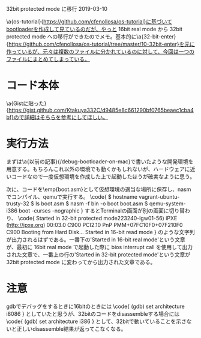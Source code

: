 32bit protected mode に移行
2019-03-10


\a{os-tutorial}{https://github.com/cfenollosa/os-tutorial}に基づいてbootloaderを作成して見ているのだが、やっと 16bit real mode から 32bit protected mode への移行ができたのでメモ。基本的に\a{32-bit-enter}{https://github.com/cfenollosa/os-tutorial/tree/master/10-32bit-enter}を元に作っているが、元々は複数のファイルに分かれているのに対して、今回は一つのファイルにまとめてしまっている。


# コード本体


\a{Gistに貼った}{https://gist.github.com/Ktakuya332C/d9485e8c661290bf0765beaec1cba4bf}ので詳細はそちらを参考にしてほしい。


# 実行方法


まずは\a{以前の記事}{/debug-bootloader-on-mac}で書いたような開発環境を用意する。もちろんこれ以外の環境でも動くかもしれないが、ハードウェアに近いコードなので一度仮想環境を作成した上で起動したほうが確実なように思う。


次に、コードを\emp{boot.asm}として仮想環境の適当な場所に保存し、nasmでコンパイル、qemuで実行する。
\code{
$ hostname
vagrant-ubuntu-trusty-32
$ ls
boot.asm
$ nasm -f bin -o boot boot.asm
$ qemu-system-i386 boot -curses -nographic
}
するとTerminalの画面が別の画面に切り替わり、
\code{
Started in 32-bit protected mode223240-lgw01-56)
iPXE (http://ipxe.org) 00:03.0 C900 PCI2.10 PnP PMM+07FC10F0+07F210F0 C900
Booting from Hard Disk...
Started in 16-bit read mode
}
のような文字列が出力されるはずである。一番下の'Started in 16-bit real mode'という文章が、最初に 16bit real mode で起動した際に bios interrupt call を使用して出力された文章で、一番上の行の'Started in 32-bit protected mode'という文章が 32bit protected mode に変わってから出力された文章である。


# 注意


gdbでデバッグをするときに16bitのときには
\code{
(gdb) set architecture i8086
}
としていたと思うが、32bitのコードをdisassembleする場合には
\code{
(gdb) set architecture i386
}
として、32bitで動いていることを示さないと正しいdisassemble結果が返ってこなくなる。
